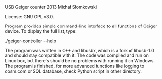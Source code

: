 USB Geiger counter
2013 Michał Słomkowski

License: GNU GPL v3.0.

Program provides simple command-line interface to all functions of Geiger device. To display the full list, type:

./geiger-controller --help

The program was written in C++ and libusbx, which is a fork of libusb-1.0 and should stay compatible with it. The code was compiled and run on Linux box, but there's should be no problems with running it on Windows. The program is finished, for more advanced functions like logging to cosm.com or SQL database, check Python script in other directory.
